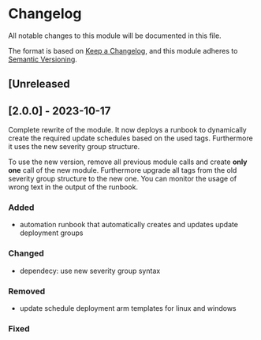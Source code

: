 # Changelog
All notable changes to this module will be documented in this file.
 
The format is based on [Keep a Changelog](https://keepachangelog.com/en/1.1.0/),
and this module adheres to [Semantic Versioning](https://semver.org/spec/v2.0.0.html).
 
## [Unreleased 

## [2.0.0] - 2023-10-17

Complete rewrite of the module. It now deploys a runbook to dynamically create the required update schedules based on the used tags. Furthermore it uses the new severity group structure. 

To use the new version, remove all previous module calls and create **only one** call of the new module. Furthermore upgrade all tags from the old severity group structure to the new one. You can monitor the usage of wrong text in the output of the runbook.
 
### Added
 
- automation runbook that automatically creates and updates update deployment groups
 
### Changed

- dependecy: use new severity group syntax
 
### Removed

- update schedule deployment arm templates for linux and windows

### Fixed